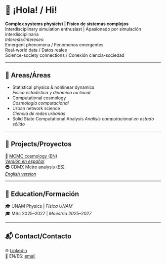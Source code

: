 # 👋 ¡Hola! / Hi!  

**Complex systems physicist | Físico de sistemas complejos**  
Interdisciplinary simulation enthusiast | Apasionado por simulación interdisciplinaria  
*Interests/Intereses*:  
Emergent phenomena / Fenómenos emergentes  
Real-world data / Datos reales  
Science-society connections / Conexión ciencia-sociedad  

---

## 🔧 Areas/Áreas  
- Statistical physics & nonlinear dynamics  
  *Física estadística y dinámica no lineal*  
- Computational cosmology  
  *Cosmología computacional*  
- Urban network science  
  *Ciencia de redes urbanas*
- Solid State Computational Analysis 
  *Análisis computacional en estado sólido*

---

## 📌 Projects/Proyectos  
🔭 [MCMC cosmology (EN)](https://github.com/user/project_cosmo_mcmc)  
  *[Versión en español](#)*  
🚇 [CDMX Metro analysis (ES)](https://github.com/user/project_metro_cdmx)  
  *[English version](#)*  

---

## 🌱 Education/Formación  
🎓 UNAM Physics | *Física UNAM*  
🎓 MSc 2025–2027 | *Maestría 2025–2027*  

---

## 📬 Contact/Contacto  
🌐 [LinkedIn](#)  
📧 EN/ES: [email](mailto:randommail@ciencias.unam.mx)
